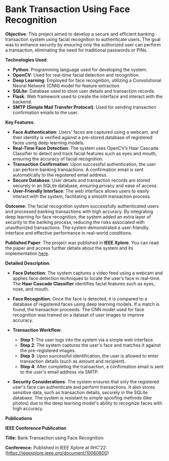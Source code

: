 # Bank Transaction Using Face Recognition

**Objective**: This project aimed to develop a secure and efficient banking transaction system using facial recognition to authenticate users. The goal was to enhance security by ensuring only the authorized user can perform a transaction, eliminating the need for traditional passwords or PINs.

**Technologies Used**:
- **Python**: Programming language used for developing the system.
- **OpenCV**: Used for real-time facial detection and recognition.
- **Deep Learning**: Employed for face recognition, utilizing a Convolutional Neural Network (CNN) model for feature extraction.
- **SQLite**: Database used to store user details and transaction records.
- **Flask**: Web framework used to create the interface and interact with the backend.
- **SMTP (Simple Mail Transfer Protocol)**: Used for sending transaction confirmation emails to the user.

**Key Features**:
- **Face Authentication**: Users' faces are captured using a webcam, and their identity is verified against a pre-stored database of registered faces using deep learning models.
- **Real-Time Face Detection**: The system uses OpenCV’s Haar Cascade Classifier to detect and track facial features such as eyes and mouth, ensuring the accuracy of facial recognition.
- **Transaction Confirmation**: Upon successful authentication, the user can perform banking transactions. A confirmation email is sent automatically to the registered email address.
- **Secure Database**: User details and transaction records are stored securely in an SQLite database, ensuring privacy and ease of access.
- **User-Friendly Interface**: The web interface allows users to easily interact with the system, facilitating a smooth transaction process.

**Outcome**: The facial recognition system successfully authenticated users and processed banking transactions with high accuracy. By integrating deep learning for face recognition, the system added an extra layer of security to the banking process, reducing the risks associated with unauthorized transactions. The system demonstrated a user-friendly interface and effective performance in real-world conditions.

**Published Paper**: The project was published in **IEEE Xplore**. You can read the paper and access further details about the system and its implementation [here](https://ieeexplore.ieee.org/document/10060800).

**Detailed Description**:
- **Face Detection**: The system captures a video feed using a webcam and applies face detection techniques to locate the user’s face in real-time. The **Haar Cascade Classifier** identifies facial features such as eyes, nose, and mouth.
  
- **Face Recognition**: Once the face is detected, it is compared to a database of registered faces using deep learning models. If a match is found, the transaction proceeds. The CNN model used for face recognition was trained on a dataset of user images to improve accuracy.

- **Transaction Workflow**: 
    - **Step 1**: The user logs into the system via a simple web interface.
    - **Step 2**: The system captures the user's face and matches it against the pre-registered images.
    - **Step 3**: Upon successful identification, the user is allowed to enter transaction details (such as amount and recipient).
    - **Step 4**: After completing the transaction, a confirmation email is sent to the user's email address via SMTP.

- **Security Considerations**: The system ensures that only the registered user's face can authenticate and perform transactions. It also stores sensitive data, such as transaction details, securely in the SQLite database. The system is resistant to simple spoofing methods (like photos) due to the deep learning model's ability to recognize faces with high accuracy.

 **Publications**
 
 **IEEE Conference Publication**
 
 **Title:** Bank Transaction using Face Recognition
 
 **Conference:** Published in IEEE Xplore at IIHC’22: (https://ieeexplore.ieee.org/document/10060800)
